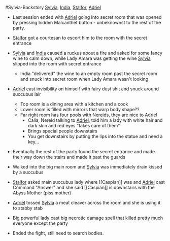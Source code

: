 #Sylvia-Backstory 
[Sylvia](PCs/Past/Sylvia.md), [India](PCs/Current/India.md), [Stalfor](PCs/Current/Stalfor.md), [Adriel](PCs/Current/Adriel.md)

- Last session ended with [Adriel](PCs/Current/Adriel.md) going into secret room that was opened by pressing hidden Malcanthet button - unbeknownst to the rest of the party.
- [Stalfor](PCs/Current/Stalfor.md) got a courtesan to escort him to the room with the secret entrance
- [Sylvia](PCs/Past/Sylvia.md) and [India](PCs/Current/India.md) caused a ruckus about a fire and asked for some fancy wine to calm down, while Lady Amara was getting the wine [Sylvia](PCs/Past/Sylvia.md) slipped into the room with secret entrance
	- India "delivered" the wine to an empty room past the secret room and snuck into secret room when Lady Amara wasn't looking

- [Adriel](PCs/Current/Adriel.md) cast invisibility on himself with fairy dust shit and snuck around succubus lair
	- Top room is a dining area with a kitchen and a cook
	- Lower room is filled with mirrors that warp body shape??
	- Far right room has four pools with Nereids, they are nice to Adriel
		- Calla, Nereid talking to [Adriel](PCs/Current/Adriel.md), told him a lady with white hair and dark skin and red eyes "takes care of them"
		- Brings special people downstairs
		- You get downstairs by putting the lips into the statue and need a key...
- Eventually the rest of the party found the secret entrance and made their way down the stairs and made it past the guards
- Walked into the big main room and [Sylvia](PCs/Past/Sylvia.md) was immediately drain kissed by a succubus
- [Stalfor](PCs/Current/Stalfor.md) asked main succubus lady where [[Caspian]] was and [Adriel](PCs/Current/Adriel.md) cast Command "Answer" and she said [[Caspian]] is downstairs with the Abyss Mother (piss mother)
- [Adriel](PCs/Current/Adriel.md) tossed [Sylvia](PCs/Past/Sylvia.md) a meat cleaver across the room and she is using it to stabby stab
- Big powerful lady cast big necrotic damage spell that killed pretty much everyone except the party
- Ended the fight, still need to search bodies.